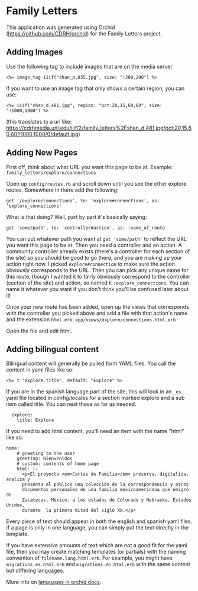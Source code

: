 # Family Letters

This application was generated using Orchid (https://github.com/CDRH/orchid) for the Family Letters project.

## Adding Images

Use the following tag to include images that are on the media server

```
<%= image_tag iiif("shan_p.035.jpg", size: "!200,200") %>
```

If you want to use an image tag that only shows a certain region, you can use: 

```
<%= iiif("shan_d.481.jpg", region: "pct:20,15,60,60", size: "!1000,1000") %>
```

(this translates to a url like: https://cdrhmedia.unl.edu/iiif/2/family_letters%2Fshan_d.481.jpg/pct:20,15,60,60/!1000,1000/0/default.jpg)

## Adding New Pages

First off, think about what URL you want this page to be at. Example: `family_letters/explore/connections`

Open up `config/routes.rb` and scroll down until you see the other explore routes.  Somewhere in there add the following:

```
get '/explore/connections', to: 'explore#connections', as: 'explore_connections'
```

What is that doing?  Well, part by part it's basically saying:

```
get 'some/path', to: 'controller#action', as: :name_of_route
```

You can put whatever path you want at `get 'some/path'` to reflect the URL you want this page to be at. Then you need a controller and an action. A community controller already exists (there's a controller for each section of the site) so you should be good to go there, and you are making up your action right now. I picked `explore#connection` to make sure the action obviously corresponds to the URL. Then you can pick any unique name for this route, though I wanted it to fairly obviously correspond to the controller (section of the site) and action, so named it `:explore_connections`.  You can name it whatever you want if you don't think you'll be confused later about it!

Once your new route has been added, open up the views that corresponds with the controller you picked above and add a file with that action's name and the extension `html.erb`:  `app/views/explore/connections.html.erb`

Open the file and edit html. 

## Adding bilingual content

Bilingual content will generally be pulled form YAML files. You call the content in yaml files like so: 

```
<%= t "explore.title", default: "Explore" %>
```

If you are in the spanish language part of the site, this will look in an `_es` yaml file located in config/locales for a section marked explore and a sub item called title. You can nest these as far as needed. 

```
  explore:
    title: Explora
```

If you need to add html content, you'll need an item with the name "html" like so: 

```
home:
    # greeting to the user
    greeting: Bienvenidos
    # custom: contents of home page
    html: |-
      <p>El proyecto <em>Cartas de Familia</em> preserva, digitaliza, analiza y
      presenta al público una colección de la correspondencia y otros
      documentos personales de una familia mexicoamericana que emigró de
      Zacatecas, México, a los estados de Colorado y Nebraska, Estados Unidos,
      durante  la primera mitad del siglo XX.</p>
```

Every piece of text should appear in both the english and spanish yaml files. If a page is only in one language, you can simply put the text directly in the template.

If you have extensive amounts of text which are not a good fit for the yaml file, then you may create matching templates (or partials) with the naming convention of `filename.lang.html.erb`.  For example, you might have `migrations.es.html.erb` and `migrations.en.html.erb` with the same content but differing languages.


More info on [languages in orchid docs](https://github.com/CDRH/orchid/blob/dev/docs/README.md#languages). 
